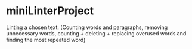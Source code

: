 # miniLinterProject
Linting a chosen text. (Counting words and paragraphs, removing unnecessary words, counting + deleting + replacing overused words and finding the most repeated word)
